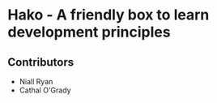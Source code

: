 # Hako - A friendly box to learn development principles

## Contributors
 - Niall Ryan
 - Cathal O'Grady
